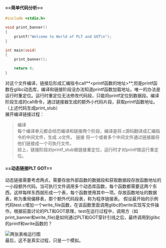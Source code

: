####  ==简单代码分析==

```c
#include <stdio.h>

void print_banner()
{
    printf("Welcome to World of PLT and GOT\n");
}

int main(void)
{
    print_banner();

    return 0;
}
```
对这个文件编译，链接后形成汇编指令call**<printf函数的地址>**,但是printf函数在glibc动态库，编译和链接阶段没办法知道printf函数加载地址。唯一的办法是运行时重定位。运行时重定位无法修改代码段，只能将printf定位到数据段。编译阶段生成的call命令，通过链接器生成的额外小代码片段，获取printf函数地址。（上述代码生成print_stub）  
展开编译链接过程：  
>编译  
>每个编译单元都会经历编译和链接两个阶段，编译是将.c源码翻译成汇编指令的中间文件，生成..o文件。
>链接
>将一个或者多个中间文件通过链接器将他们链接成一个可执行文件。    
综上，链接阶段对printf_stub做链接重定位，运行时才对printf做运行重定位。

#### ==动态链接PLT GOT==

动态链接需要考虑两点，需要存放外部函数的数据段和获取数据段存放函数地址的一小段额外代码。当可执行文件调用多个动态库函数，每个函数都需要这两个东西，这样每样东西就形成一个表，每个函数使用其中一项。存放函数地址的数据表，称为重局偏移表，那个额外代码段表，称为程序链接表。
假设最开始的示例代码test.c增加一个write_file函数，在该函数里面调用glibc的write实现写文件操作。根据前面讨论的PLT和GOT原理，test在运行过程中，调用方（如print_banner和write_file)是如何通过PLT和GOT穿针引线之后，最终调用到glibc的printf和write函数的？

![两张表格运行图](https://img-blog.csdn.net/20160611124517413)  
最后，这不是真实过程，只是一个模拟。